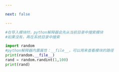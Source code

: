 ```yaml
---

next: false

---
```




<BlogInfo id="743" title="7.模块的导入顺序" author="白日梦想猿" pv=0 read_times=0 pre_cost_time="0分8秒" category="模块" tag_list="['模块']" create_time="2020.03.18 13:36:04" update_time="2020.03.18 13:39:50" />

```python
#在导入模块时，python解释器会先从当前目录中搜索模块
#如果没有，再在系统目录中搜索

import random
#python解释器内置属性：__file__，可以用来查看模块的路径
print(random.__file__)
rand = random.randint(1,100)
print(rand)
```



<ActionBox />
